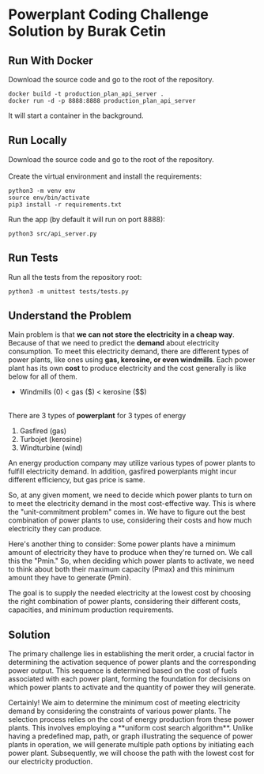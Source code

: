 # Powerplant Coding Challenge Solution by Burak Cetin

## Run With Docker

Download the source code and go to the root of the repository.<br>
```
docker build -t production_plan_api_server .
docker run -d -p 8888:8888 production_plan_api_server
```
It will start a container in the background.

## Run Locally

Download the source code and go to the root of the repository.<br><br>
Create the virtual environment and install the requirements:
```
python3 -m venv env
source env/bin/activate
pip3 install -r requirements.txt
```
Run the app (by default it will run on port 8888):
```
python3 src/api_server.py
```

## Run Tests

Run all the tests from the repository root:
```
python3 -m unittest tests/tests.py
```

## Understand the Problem
Main problem is that **we can not store the electricity in a cheap way**. Because of that we need to predict the **demand** about electricity consumption. To meet this electricity demand, there are different types of power plants, like ones using **gas, kerosine, or even windmills**. Each power plant has its own **cost** to produce electricity and the cost generally is like below for all of them.
- Windmills (0) < gas (\$) < kerosine (\$$)

<br>There are 3 types of **powerplant** for 3 types of energy

1. Gasfired (gas)
2. Turbojet (kerosine)
3. Windturbine (wind)

<p>
An energy production company may utilize various types of power plants to fulfill electricity demand. In addition, gasfired powerplants might incur different efficiency, but gas price is same.
</p>

<p>
So, at any given moment, we need to decide which power plants to turn on to meet the electricity demand in the most cost-effective way. This is where the "unit-commitment problem" comes in. We have to figure out the best combination of power plants to use, considering their costs and how much electricity they can produce.
</p>

<p>
Here's another thing to consider: Some power plants have a minimum amount of electricity they have to produce when they're turned on. We call this the "Pmin." So, when deciding which power plants to activate, we need to think about both their maximum capacity (Pmax) and this minimum amount they have to generate (Pmin).
</p>

<p>
The goal is to supply the needed electricity at the lowest cost by choosing the right combination of power plants, considering their different costs, capacities, and minimum production requirements.
</p>

## Solution
<p>The primary challenge lies in establishing the merit order, a crucial factor in determining the activation sequence of power plants and the corresponding power output. This sequence is determined based on the cost of fuels associated with each power plant, forming the foundation for decisions on which power plants to activate and the quantity of power they will generate.<p>

<p>Certainly! We aim to determine the minimum cost of meeting electricity demand by considering the constraints of various power plants. The selection process relies on the cost of energy production from these power plants. This involves employing a **uniform cost search algorithm**. Unlike having a predefined map, path, or graph illustrating the sequence of power plants in operation, we will generate multiple path options by initiating each power plant. Subsequently, we will choose the path with the lowest cost for our electricity production.</p>